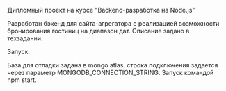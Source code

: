 Дипломный проект на курсе "Backend-разработка на Node.js"

Разработан бэкенд для сайта-агрегатора с реализацией возможности бронирования гостиниц на диапазон дат. Описание задано в техзадании.

Запуск.

База для отладки задана в mongo atlas, строка подключения задается через параметр MONGODB_CONNECTION_STRING.
Запуск командой npm start.